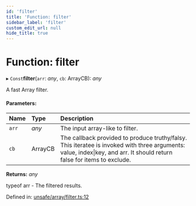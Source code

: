 ```yaml
---
id: 'filter'
title: 'Function: filter'
sidebar_label: 'filter'
custom_edit_url: null
hide_title: true
---
```


# Function: filter

▸ `Const`**filter**(`arr`: _any_, `cb`: ArrayCB): _any_

A fast Array filter.

#### Parameters:

| Name  | Type    | Description                                                                                                                                                            |
| :---- | :------ | :--------------------------------------------------------------------------------------------------------------------------------------------------------------------- |
| `arr` | _any_   | The input array-like to filter.                                                                                                                                        |
| `cb`  | ArrayCB | The callback provided to produce truthy/falsy. This iteratee is invoked with three arguments: value, index\|key, and arr. It should return false for items to exclude. |

**Returns:** _any_

typeof arr - The filtered results.

Defined in: [unsafe/array/filter.ts:12](https://github.com/kaihodev/hikidashi/blob/031836f/src/unsafe/array/filter.ts#L12)
